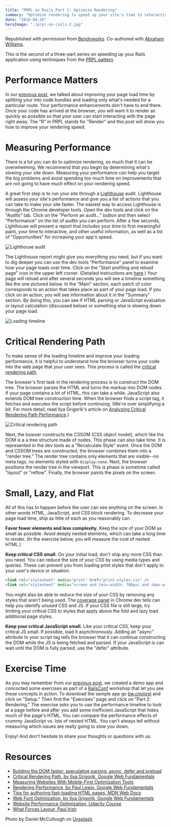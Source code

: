 ```yaml
---
title: "PRPL on Rails Part 2: Optimize Rendering"
summary: "Optimize rendering to speed up your site's time to interactive"
date: "2018-04-26"
heroImage: "./prpl-on-rails-2.jpg"
---
```

Republished with permission from
[Bendyworks](https://bendyworks.com). Co-authored with [Abraham Williams](https://bendyworks.com/blog/authors/abraham_williams).

This is the second of a three-part series on speeding up your Rails application using techniques from the [PRPL pattern][prpl].

# Performance Matters

In our [previous post](https://bendyworks.com/blog/prpl-on-rails-part-1-code-splitting), we talked about improving your page load time by splitting your into code bundles and loading only what's needed for a particular route. Your performance enhancements don't have to end there. Once your code has arrived at the browser, you will want it to render as quickly as possible so that your user can start interacting with the page right away. The "R" in PRPL stands for "Render" and this post will show you how to improve your rendering speed.

# Measuring Performance

There is a lot you can do to optimize rendering, so much that it can be overwhelming. We recommend that you begin by determining what's slowing your site down. Measuring your performance can help you target the big problems and avoid spending too much time on improvements that are not going to have much effect on your rendering speed.

A great first step is to run your site through a [Lighthouse](https://developers.google.com/web/tools/lighthouse/) audit. Lighthouse will assess your site's performance and give you a list of actions that you can take to make your site faster. The easiest way to access Lighthouse is through the Chrome developer tools. Open the dev tools and click on the "Audits" tab. Click on the "Perform an audit..." button and then select "Performance" on the list of audits you can perform. After a few seconds, Lighthouse will present a report that includes your time to first meaningful paint, your time to interactive, and other useful information, as well as a list of "Opportunities" for increasing your app's speed.

![Lighthouse audit](https://bendyworks.com/assets/images/blog/extra/2018-04-26-bloaty-lighthouse-34afade6.png)

The Lighthouse report might give you everything you need, but if you want to dig deeper you can use the dev tools "Performance" panel to examine how your page loads over time. Click on the "Start profiling and reload page" icon in the upper left corner. (Detailed instructions are [here](https://developers.google.com/web/tools/chrome-devtools/evaluate-performance/reference).) Your page will reload and after several seconds you will see a timeline something like the one pictured below. In the "Main" section, each patch of color corresponds to an action that takes place as part of your page load. If you click on an action, you will see information about it in the "Summary" section. By doing this, you can see if HTML parsing or JavaScript evaluation or layout calculation (discussed below) or something else is slowing down your page load.

![Loading timeline](https://bendyworks.com/assets/images/blog/extra/2018-04-26-bloaty-perf-8d9007b6.png)

# Critical Rendering Path

To make sense of the loading timeline and improve your loading performance, it is helpful to understand how the browser turns your code into the web page that your user sees. This process is called the [critical rendering path][crp].

The browser's first task in the rendering process is to construct the DOM tree. The browser parses the HTML and turns the markup into DOM nodes. If your page contains a lot of HTML, this can take a while. JavaScript also extends DOM tree construction time. When the browser finds a script tag, it fetches and executes the script before continuing. (We're over simplifying a bit. For more detail, read Ilya Grigorik's article on [Analyzing Critical Rendering Path Performance][crp-perf].)

![Critical rendering path](https://bendyworks.com/assets/images/blog/extra/2018-04-26-bloaty-crp-b7360b35.png)

Next, the bowser constructs the CSSOM (CSS object model), which like the DOM is a a tree structure made of nodes. This phase can also take time. It is represented in the dev tools as a "Recalculate Style" event. Once the DOM and CSSOM trees are constructed, the browser combines them into a "render tree." The render tree contains only elements that are visible--no meta tags, no elements styled with `display:none`. Next, the browser positions the render tree in the viewport. This is phase is sometime called "layout" or "reflow". Finally, the browser paints the pixels on the screen.

# Small, Lazy, and Flat

All of this has to happen before the user can see anything on the screen. In other words HTML, JavaScript, and CSS block rendering. To decrease your page load time, ship as little of each as you reasonably can.

**Favor fewer elements and less complexity.** Keep the size of your DOM as small as possible. Avoid deeply nested elements, which can take a long time to render. (In the exercise below, you will measure the cost of nested HTML.)

**Keep critical CSS small.** On your initial load, don't ship any more CSS than you need. You can reduce the size of your CSS by using media types and queries. These can prevent you from loading print styles that don't apply to your user's device or situation.

~~~html
<link rel="stylesheet" media="print" href="print-styles.css" />
<link rel="stylesheet" media="screen and (min-width: 700px) and (max-width: 900px)" href="medium-width-styles.css" />
~~~

You might also be able to reduce the size of your CSS by removing any styles that aren't being used. The [coverage panel](https://developers.google.com/web/updates/2017/04/devtools-release-notes#coverage) in Chrome dev tells can help you identify unused CSS and JS. If your CSS file is still large, try limiting your critical CSS to styles that apply above the fold and lazy load additional page styles.

**Keep your critical JavaScript small.** Like your critical CSS, keep your critical JS small. If possible, load it asynchronously. Adding an "async" attribute to your script tag tells the browser that it can continue constructing the DOM while the JS is being fetched and parsed. If your JavaScript is can wait until the DOM is fully parsed, use the "defer" attribute.

# Exercise Time

As you may remember from our [previous post](https://bendyworks.com/blog/prpl-on-rails-part-1-code-splitting), we created a demo app and concocted some exercises as part of a [RailsConf](https://railsconf.com/) workshop that let you see these concepts in action. To download the sample app go [bw.cm/prpl](http://bw.cm/prpl) and click on "Setup." Then find the "Exercises" page and click on "Part 2: Rendering." The exercise asks you to use the performance timeline to look at a page before and after you add some inefficient JavaScript that hides much of the page's HTML. You can compare the performance effects of crummy JavaScript vs. lots of nested HTML. You can't always tell without measuring which issues are really going to slow you down.

Enjoy! And don't hesitate to share your thoughts or questions with us.

# Resources
* [Building the DOM faster: speculative parsing, async, defer and preload](https://hacks.mozilla.org/2017/09/building-the-dom-faster-speculative-parsing-async-defer-and-preload/)
* [Critical Rendering Path, by Ilya Grigorik, Google Web Fundamentals](crp)
* [Measuring Websites With Mobile-First Optimization Tools](https://www.smashingmagazine.com/2018/04/mobile-first-optimization-tools/)
* [Rendering Performance, by Paul Lewis, Google Web Fundamentals](https://developers.google.com/web/fundamentals/performance/rendering/)
* [Tips for authoring fast-loading HTML pages, MDN Web Docs](https://developer.mozilla.org/en-US/docs/Learn/HTML/Howto/Author_fast-loading_HTML_pages)
* [Web Font Optimization, by Ilya Grigorik, Google Web Fundamentals](https://developers.google.com/web/fundamentals/performance/optimizing-content-efficiency/webfont-optimization)
* [Website Performance Optimization, Udacity Course](https://www.udacity.com/course/website-performance-optimization--ud884)
* [What Forces Layout, Paul Irish](https://gist.github.com/paulirish/5d52fb081b3570c81e3a)

Photo by Daniel McCullough on [Unsplash](https://unsplash.com/)

[prpl]: https://developers.google.com/web/fundamentals/performance/prpl-pattern/
[crp]: https://developers.google.com/web/fundamentals/performance/critical-rendering-path/
[crp-perf]: https://developers.google.com/web/fundamentals/performance/critical-rendering-path/analyzing-crp
